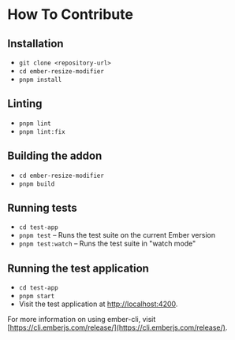 # How To Contribute

## Installation

- `git clone <repository-url>`
- `cd ember-resize-modifier`
- `pnpm install`

## Linting

- `pnpm lint`
- `pnpm lint:fix`

## Building the addon

- `cd ember-resize-modifier`
- `pnpm build`

## Running tests

- `cd test-app`
- `pnpm test` – Runs the test suite on the current Ember version
- `pnpm test:watch` – Runs the test suite in "watch mode"

## Running the test application

- `cd test-app`
- `pnpm start`
- Visit the test application at [http://localhost:4200](http://localhost:4200).

For more information on using ember-cli, visit [https://cli.emberjs.com/release/](https://cli.emberjs.com/release/).
